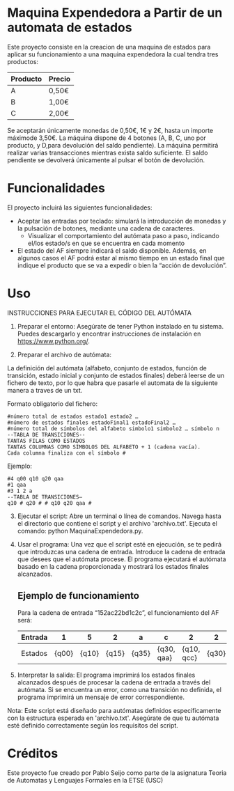 # Maquina Expendedora a Partir de un automata de estados

Este proyecto consiste en la creacion de una maquina de estados para aplicar su funcionamiento a una maquina expendedora la cual tendra tres productos:

| Producto | Precio |
|----------|--------|
| A        | 0,50€  |
| B        | 1,00€  |
| C        | 2,00€  |

Se aceptarán únicamente monedas de 0,50€, 1€ y 2€, hasta un importe máximode 3,50€. La máquina dispone de 4 botones (A, B, C, uno por producto, y D,para devolución del saldo pendiente). La máquina permitirá realizar varias transacciones mientras exista saldo suficiente. El saldo pendiente se devolverá únicamente al pulsar el botón de devolución.

# Funcionalidades

El proyecto incluirá las siguientes funcionalidades:
  - Aceptar las entradas por teclado: simulará la introducción de monedas y
    la pulsación de botones, mediante una cadena de caracteres.
      - Visualizar el comportamiento del autómata paso a paso,
        indicando el/los estado/s en que se encuentra en cada momento
  -  El estado del AF siempre indicará el saldo disponible. Además, en algunos casos el AF podrá estar al mismo tiempo en un estado final que indique el producto que se va a expedir o bien la “acción de devolución”.

# Uso
INSTRUCCIONES PARA EJECUTAR EL CÓDIGO DEL AUTÓMATA

1. Preparar el entorno:
   Asegúrate de tener Python instalado en tu sistema. Puedes descargarlo y encontrar instrucciones de instalación en https://www.python.org/.

2. Preparar el archivo de autómata:
   
  La definición del autómata (alfabeto, conjunto de estados, función de transición, estado inicial y conjunto de estados finales) deberá leerse de un fichero de texto, por lo que habra que pasarle el automata de     la siguiente manera a traves de un txt.

  Formato obligatorio del fichero:
  ```
  #número total de estados estado1 estado2 …
  #número de estados finales estadoFinal1 estadoFinal2 …
  #número total de símbolos del alfabeto simbolo1 simbolo2 … símbolo n
  --TABLA DE TRANSICIONES--
  TANTAS FILAS COMO ESTADOS
  TANTAS COLUMNAS COMO SÍMBOLOS DEL ALFABETO + 1 (cadena vacía).
  Cada columna finaliza con el símbolo #
  ```

  Ejemplo:
  ```
  #4 q00 q10 q20 qaa
  #1 qaa
  #3 1 2 a
  --TABLA DE TRANSICIONES—
  q10 # q20 # # q10 q20 qaa #
  ```

3. Ejecutar el script:
   Abre un terminal o línea de comandos.
   Navega hasta el directorio que contiene el script y el archivo 'archivo.txt'.
   Ejecuta el comando: python MaquinaExpendedora.py.

4. Usar el programa:
   Una vez que el script esté en ejecución, se te pedirá que introduzcas una cadena de entrada.
   Introduce la cadena de entrada que desees que el autómata procese.
   El programa ejecutará el autómata basado en la cadena proporcionada y mostrará los estados finales alcanzados.

   ## Ejemplo de funcionamiento

   Para la cadena de entrada “152ac22bd1c2c”, el funcionamiento del AF será:

   | Entrada |   1   |   5   |   2   |   a   |   c   |   2   |   2   |   b   |   d   |   1   |   c   |   2   |   c   |
   |---------|-------|-------|-------|-------|-------|-------|-------|-------|-------|-------|-------|-------|-------|
   | Estados | {q00} | {q10} | {q15} | {q35} | {q30, qaa} | {q10, qcc} | {q30} | {q30} | {q20, qbb} | {q00, qdd} | {q10} | {q10} | {q30} | {q10, qcc} |

5. Interpretar la salida:
   El programa imprimirá los estados finales alcanzados después de procesar la cadena de entrada a través del autómata.
   Si se encuentra un error, como una transición no definida, el programa imprimirá un mensaje de error correspondiente.

Nota: Este script está diseñado para autómatas definidos específicamente con la estructura esperada en 'archivo.txt'. Asegúrate de que tu autómata esté definido correctamente según los requisitos del script.

# Créditos

Este proyecto fue creado por Pablo Seijo como parte de la asignatura Teoria de Automatas y Lenguajes Formales en la ETSE (USC)

